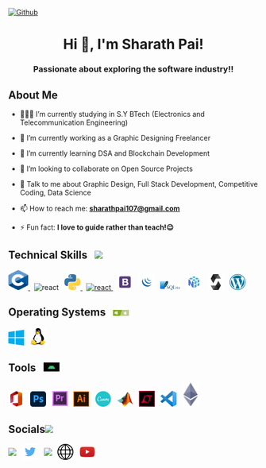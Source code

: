 
[![Github](https://img.shields.io/github/followers/Sharath1036?label=Follow&style=social)](https://github.com/Sharath1036)

<h1 align="center">Hi 👋, I'm Sharath Pai!</h1>
<h3 align="center">Passionate about exploring the software industry!!</h3>


<h2>
    About Me
</h2>

- 👨🏻‍🎓 I’m currently studying in S.Y BTech (Electronics and Telecommunication Engineering)
    
- 💎 I’m currently working as a Graphic Designing Freelancer

- 🌱 I’m currently learning DSA and Blockchain Development

- 👯 I’m looking to collaborate on Open Source Projects

- 💬 Talk to me about Graphic Design, Full Stack Development, Competitive Coding, Data Science 
    
- 📫 How to reach me: **sharathpai107@gmail.com**

- ⚡ Fun fact: **I love to guide rather than teach!😉**


<h2>
   Technical Skills &nbsp; <img src = "https://media2.giphy.com/media/QssGEmpkyEOhBCb7e1/giphy.gif?cid=ecf05e47a0n3gi1bfqntqmob8g9aid1oyj2wr3ds3mg700bl&rid=giphy.gif" width = 32px>
</h2>


<a href= "https://github.com/Sharath1036?tab=repositories&q=&type=&language=c&sort="> <img src="https://raw.githubusercontent.com/Sharath1036/readme-icon-gen/main/cprogramming.png" alt="react" width="40" height="40"/> </a>
&nbsp;
<a> <img src = "https://seeklogo.com/images/C/c-logo-43CE78FF9C-seeklogo.com.png" alt="react" width="40" height="40"/> </a>
&nbsp;
<a href = "https://github.com/Sharath1036?tab=repositories&q=&type=&language=python&sort="> <img width ='32px' src ='https://raw.githubusercontent.com/Sharath1036/readme-icon-gen/main/python.png'> </a>
&nbsp;
<a href = "https://github.com/Sharath1036?tab=repositories&q=&type=&language=javascript&sort="> <img src = "https://raw.githubusercontent.com/Sharath1036/readme-icon-gen/main/c-programming.png" alt="react" width="40" height="40"/> </a>
&nbsp;
<a> <img width ='32px' src ='https://raw.githubusercontent.com/Sharath1036/readme-icon-gen/main/bootstrap.png'> </a>
&nbsp;
<a> <img width ='32px' src ='https://raw.githubusercontent.com/Sharath1036/readme-icon-gen/main/jquery.png'> </a>
&nbsp;
<a> <img width ='40px' src= 'https://raw.githubusercontent.com/Sharath1036/readme-icon-gen/main/sqlite.png'> </a>
&nbsp;
<a> <img width ='32px' src ='https://raw.githubusercontent.com/Sharath1036/readme-icon-gen/main/numpy.png'> </a>
&nbsp;
<a> <img width ='32px' src ='https://raw.githubusercontent.com/Sharath1036/readme-icon-gen/main/solidity.png'> </a>
&nbsp;
<a> <img width ='32px' src ='https://raw.githubusercontent.com/Sharath1036/readme-icon-gen/main/wordpress.png'> </a>
&nbsp;

<h2>
   Operating Systems &nbsp; <img src = "https://raw.githubusercontent.com/Sharath1036/readme-icon-gen/main/operating-systems.gif" width = 32px>
</h2>

<a> <img width ='32px' src ='https://raw.githubusercontent.com/Sharath1036/readme-icon-gen/main/windows.png'> </a>
&nbsp;
<a> <img width ='32px' src ='https://raw.githubusercontent.com/Sharath1036/readme-icon-gen/main/linux.png'> </a>
&nbsp;

<h2>
   Tools &nbsp; <img src = "https://raw.githubusercontent.com/Sharath1036/readme-icon-gen/main/androidbot.gif" width = 32px>
</h2>

<a> <img width ='32px' src ='https://raw.githubusercontent.com/Sharath1036/readme-icon-gen/main/ms-office.png'> </a>
&nbsp;
<a> <img width ='32px' src ='https://raw.githubusercontent.com/Sharath1036/readme-icon-gen/main/adobephotoshop.png'> </a>
&nbsp;
<a> <img width ='32px' src ='https://raw.githubusercontent.com/Sharath1036/readme-icon-gen/main/adobepremierepro.png'> </a>
&nbsp;
<a> <img width ='32px' src ='https://raw.githubusercontent.com/Sharath1036/readme-icon-gen/main/adobeillustrator.png'> </a>
&nbsp;
<a> <img width ='32px' src ='https://raw.githubusercontent.com/Sharath1036/readme-icon-gen/main/canva.png'> </a>
&nbsp;
<a> <img width ='32px' src ='https://raw.githubusercontent.com/Sharath1036/readme-icon-gen/main/matlab.png'> </a>
&nbsp;
<a> <img width ='32px' src ='https://raw.githubusercontent.com/Sharath1036/readme-icon-gen/main/ltspice.png'> </a>
&nbsp;
<a> <img width ='32px' src ='https://raw.githubusercontent.com/Sharath1036/readme-icon-gen/main/vscode.png'> </a>
&nbsp;
<a> <img width ='32px' src ='https://raw.githubusercontent.com/Sharath1036/readme-icon-gen/main/ethereum.png'> </a>
&nbsp;


<h2>
   Socials<img src='https://raw.githubusercontent.com/ShahriarShafin/ShahriarShafin/main/Assets/handshake.gif' width="100px">
</h2>

<a href = 'https://www.linkedin.com/in/sharathpai107'> <img width = '32px' align= 'center' src="https://raw.githubusercontent.com/rahulbanerjee26/githubAboutMeGenerator/main/icons/linked-in-alt.svg"/></a>
&nbsp;
<a href = 'https://www.twitter.com/Sharath1072'> <img width = '32px' align= 'center' src="https://raw.githubusercontent.com/Sharath1036/readme-icon-gen/main/twitter.png"/></a>
&nbsp;
<a href = 'https://www.instagram.com/sharath_1007'> <img width = '32px' align= 'center' src="https://raw.githubusercontent.com/rahulbanerjee26/githubAboutMeGenerator/main/icons/instagram.svg"/></a>
&nbsp;
<a href = 'https://www.swiftundergrads.ga'> <img width = '32px' align= 'center' src="https://raw.githubusercontent.com/Sharath1036/readme-icon-gen/main/site.png"/></a>
&nbsp;
<a href = 'https://www.youtube.com/channel/UCSdthXAKgdyz8l5HKeIV28Q'> <img width = '32px' align= 'center' src="https://raw.githubusercontent.com/Sharath1036/readme-icon-gen/main/youtube.png"/></a>
&nbsp;
<br>

